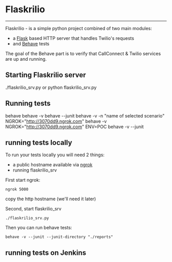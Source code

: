 # Flaskrilio
-----------------------------
Flaskrilio - is a simple python project combined of two main modules:
* a [Flask](http://flask.pocoo.org/) based HTTP server that handles Twilio's requests 
* and [Behave](http://pythonhosted.org/behave/) tests


The goal of the Behave part is to verify that CallConnect & Twilio services are up and running.


## Starting Flaskrilio server
./flaskrilio_srv.py
or
python flaskrilio_srv.py


## Running tests
behave
behave -v
behave --junit
behave -v -n "name of selected scenario"
NGROK="http://3070dd9.ngrok.com" behave -v
NGROK="http://3070dd9.ngrok.com" ENV=POC behave -v --junit


## running tests locally
To run your tests locally you will need 2 things:
* a public hostname available via [ngrok](http://ngrok.com)
* running flaskrilio_srv

First start ngrok:

    ngrok 5000

copy the http hostname (we'll need it later)

Second, start flaskrilio_srv

    ./flaskrilio_srv.py

Then you can run behave tests:

    behave -v --junit --junit-directory "./reports"


## running tests on Jenkins


